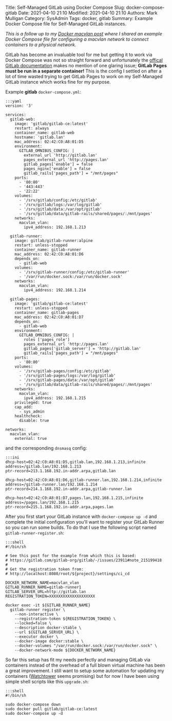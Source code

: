 Title: Self-Managed GitLab using Docker Compose
Slug: docker-compose-gitlab
Date: 2021-04-10 21:10
Modified: 2021-04-10 21:10
Authors: Mark Mulligan
Category: SysAdmin
Tags: docker, gitlab
Summary: Example Docker Compose file for Self-Managed GitLab instances.


*This is a follow up to my [Docker macvlan post](docker-compose-macvlan.html) where I shared an example Docker Compose file for configuring a macvlan network to connect containers to a physical network.*

GitLab has become an invaluable tool for me but getting it to work via Docker Compose was not so straight forward and unfortunately the [offical GitLab documentation](https://docs.gitlab.com/omnibus/docker/#install-gitlab-using-docker-compose) makes no mention of one glaring issue; **GitLab Pages must be run in a separate container!**  This is the config I settled on after a lot of time wasted trying to get GitLab Pages to work on my Self-Managed GitLab instance which works fine for my purpose.

Example **gitlab** `docker-compose.yml`:

    :::yaml
    version: '3'

    services:
      gitlab-web:
        image: 'gitlab/gitlab-ce:latest'
        restart: always
        container_name: gitlab-web
        hostname: 'gitlab.lan'
        mac_address: 02:42:C0:A8:01:D5
        environment:
          GITLAB_OMNIBUS_CONFIG: |
            external_url 'http://gitlab.lan'
            pages_external_url 'http://pages.lan'
            gitlab_pages['enable'] = false
            pages_nginx['enable'] = false
            gitlab_rails['pages_path'] = "/mnt/pages"
        ports:
          - '80:80'
          - '443:443'
          - '22:22'
        volumes:
          - '/srv/gitlab/config:/etc/gitlab'
          - '/srv/gitlab/logs:/var/log/gitlab'
          - '/srv/gitlab/data:/var/opt/gitlab'
          - '/srv/gitlab/data/gitlab-rails/shared/pages/:/mnt/pages'
        networks:
          macvlan_vlan:
            ipv4_address: 192.168.1.213

      gitlab-runner:
        image: gitlab/gitlab-runner:alpine
        restart: unless-stopped
        container_name: gitlab-runner
        mac_address: 02:42:C0:A8:01:D6
        depends_on:
          - gitlab-web
        volumes:
          - '/srv/gitlab-runner/config:/etc/gitlab-runner'
          - '/var/run/docker.sock:/var/run/docker.sock'
        networks:
          macvlan_vlan:
            ipv4_address: 192.168.1.214

      gitlab-pages:
        image: 'gitlab/gitlab-ce:latest'
        restart: unless-stopped
        container_name: gitlab-pages
        mac_address: 02:42:C0:A8:01:D7
        depends_on:
          - gitlab-web
        environment:
          GITLAB_OMNIBUS_CONFIG: |
            roles ['pages_role']
            pages_external_url 'http://pages.lan'
            gitlab_pages['gitlab_server'] = 'http://gitlab.lan'
            gitlab_rails['pages_path'] = "/mnt/pages"
        ports:
          - '80:80'
        volumes:
          - '/srv/gitlab-pages/config:/etc/gitlab'
          - '/srv/gitlab-pages/logs:/var/log/gitlab'
          - '/srv/gitlab-pages/data:/var/opt/gitlab'
          - '/srv/gitlab/data/gitlab-rails/shared/pages/:/mnt/pages'
        networks:
          macvlan_vlan:
            ipv4_address: 192.168.1.215
        privileged: true
        cap_add:
          - sys_admin
        healthcheck:
          disable: true

    networks:
      macvlan_vlan:
        external: true

and the corresponding `dnsmasq` config:

    :::ini
    dhcp-host=02:42:C0:A8:01:D5,gitlab.lan,192.168.1.213,infinite
    address=/gitlab.lan/192.168.1.213
    ptr-record=213.1.168.192.in-addr.arpa,gitlab.lan

    dhcp-host=02:42:C0:A8:01:D6,gitlab-runner.lan,192.168.1.214,infinite
    address=/gitlab-runner.lan/192.168.1.214
    ptr-record=214.1.168.192.in-addr.arpa,gitlab-runner.lan

    dhcp-host=02:42:C0:A8:01:D7,pages.lan,192.168.1.215,infinite
    address=/pages.lan/192.168.1.215
    ptr-record=215.1.168.192.in-addr.arpa,pages.lan

After you first start your GitLab instance with `docker-compose up -d` and complete the initial configuration you'll want to register your GitLab Runner so you can run some builds.  To do that I use the following script named `gitlab-runner-register.sh`:

    :::shell
    #!/bin/sh

    # See this post for the example from which this is based:
    # https://gitlab.com/gitlab-org/gitlab/-/issues/23911#note_215199418
    #
    # Get the registration token from:
    # http://localhost:8080/root/${project}/settings/ci_cd

    DOCKER_NETWORK_NAME=macvlan_vlan
    GITLAB_RUNNER_NAME=gitlab-runner1
    GITLAB_SERVER_URL=http://gitlab.lan
    REGISTRATION_TOKEN=XXXXXXXXXXXXXXXXXXXX

    docker exec -it ${GITLAB_RUNNER_NAME}
      gitlab-runner register \
        --non-interactive \
        --registration-token ${REGISTRATION_TOKEN} \
        --locked=false \
        --description docker-stable \
        --url ${GITLAB_SERVER_URL} \
        --executor docker \
        --docker-image docker:stable \
        --docker-volumes "/var/run/docker.sock:/var/run/docker.sock" \
        --docker-network-mode ${DOCKER_NETWORK_NAME}

So far this setup has fit my needs perfectly and managing GitLab via containers instead of the overhead of a full blown virtual machine has been a great improvement.  I still want to setup some automation for updating my containers ([Watchtower](https://containrrr.dev/watchtower) seems promising) but for now I have been using simple shell scripts like this `upgrade.sh`:

    :::shell
    #!/bin/sh

    sudo docker-compose down
    sudo docker pull gitlab/gitlab-ce:latest
    sudo docker-compose up -d
